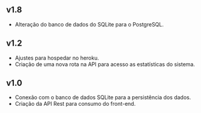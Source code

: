 ## v1.8

- Alteração do banco de dados do SQLite para o PostgreSQL.

## v1.2

- Ajustes para hospedar no heroku.
- Criação de uma nova rota na API para acesso as estatísticas do sistema.

## v1.0

- Conexão com o banco de dados SQLite para a persistência dos dados.
- Criação da API Rest para consumo do front-end.
